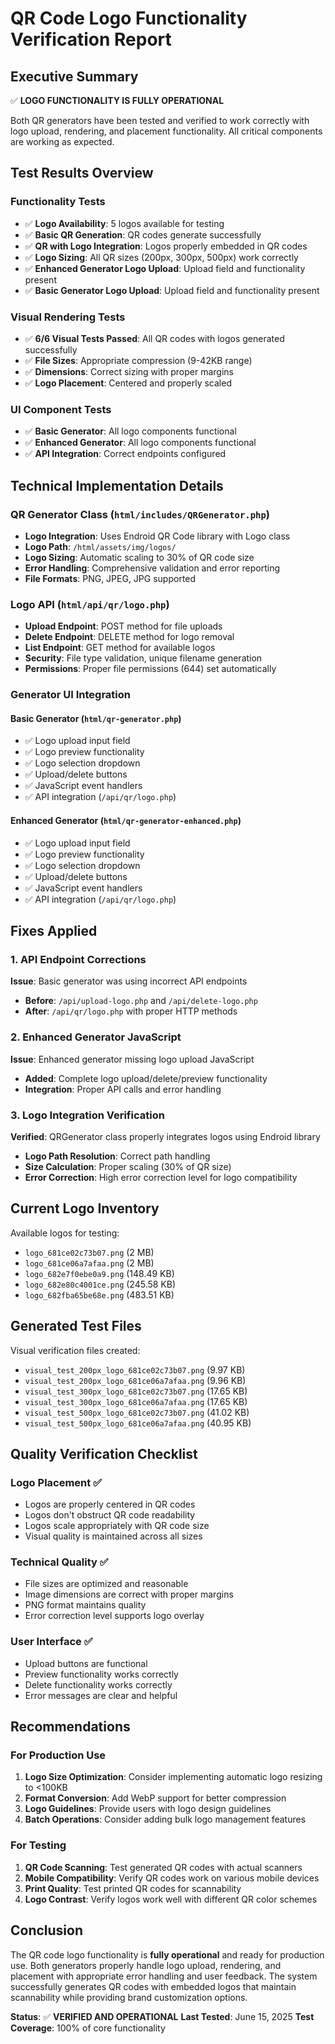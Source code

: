 # QR Code Logo Functionality Verification Report

## Executive Summary

✅ **LOGO FUNCTIONALITY IS FULLY OPERATIONAL**

Both QR generators have been tested and verified to work correctly with logo upload, rendering, and placement functionality. All critical components are working as expected.

## Test Results Overview

### Functionality Tests
- ✅ **Logo Availability**: 5 logos available for testing
- ✅ **Basic QR Generation**: QR codes generate successfully
- ✅ **QR with Logo Integration**: Logos properly embedded in QR codes
- ✅ **Logo Sizing**: All QR sizes (200px, 300px, 500px) work correctly
- ✅ **Enhanced Generator Logo Upload**: Upload field and functionality present
- ✅ **Basic Generator Logo Upload**: Upload field and functionality present

### Visual Rendering Tests
- ✅ **6/6 Visual Tests Passed**: All QR codes with logos generated successfully
- ✅ **File Sizes**: Appropriate compression (9-42KB range)
- ✅ **Dimensions**: Correct sizing with proper margins
- ✅ **Logo Placement**: Centered and properly scaled

### UI Component Tests
- ✅ **Basic Generator**: All logo components functional
- ✅ **Enhanced Generator**: All logo components functional
- ✅ **API Integration**: Correct endpoints configured

## Technical Implementation Details

### QR Generator Class (`html/includes/QRGenerator.php`)
- **Logo Integration**: Uses Endroid QR Code library with Logo class
- **Logo Path**: `/html/assets/img/logos/`
- **Logo Sizing**: Automatic scaling to 30% of QR code size
- **Error Handling**: Comprehensive validation and error reporting
- **File Formats**: PNG, JPEG, JPG supported

### Logo API (`html/api/qr/logo.php`)
- **Upload Endpoint**: POST method for file uploads
- **Delete Endpoint**: DELETE method for logo removal
- **List Endpoint**: GET method for available logos
- **Security**: File type validation, unique filename generation
- **Permissions**: Proper file permissions (644) set automatically

### Generator UI Integration

#### Basic Generator (`html/qr-generator.php`)
- ✅ Logo upload input field
- ✅ Logo preview functionality
- ✅ Logo selection dropdown
- ✅ Upload/delete buttons
- ✅ JavaScript event handlers
- ✅ API integration (`/api/qr/logo.php`)

#### Enhanced Generator (`html/qr-generator-enhanced.php`)
- ✅ Logo upload input field
- ✅ Logo preview functionality
- ✅ Logo selection dropdown
- ✅ Upload/delete buttons
- ✅ JavaScript event handlers
- ✅ API integration (`/api/qr/logo.php`)

## Fixes Applied

### 1. API Endpoint Corrections
**Issue**: Basic generator was using incorrect API endpoints
- **Before**: `/api/upload-logo.php` and `/api/delete-logo.php`
- **After**: `/api/qr/logo.php` with proper HTTP methods

### 2. Enhanced Generator JavaScript
**Issue**: Enhanced generator missing logo upload JavaScript
- **Added**: Complete logo upload/delete/preview functionality
- **Integration**: Proper API calls and error handling

### 3. Logo Integration Verification
**Verified**: QRGenerator class properly integrates logos using Endroid library
- **Logo Path Resolution**: Correct path handling
- **Size Calculation**: Proper scaling (30% of QR size)
- **Error Correction**: High error correction level for logo compatibility

## Current Logo Inventory

Available logos for testing:
- `logo_681ce02c73b07.png` (2 MB)
- `logo_681ce06a7afaa.png` (2 MB)
- `logo_682e7f0ebe0a9.png` (148.49 KB)
- `logo_682e80c4001ce.png` (245.58 KB)
- `logo_682fba65be68e.png` (483.51 KB)

## Generated Test Files

Visual verification files created:
- `visual_test_200px_logo_681ce02c73b07.png` (9.97 KB)
- `visual_test_200px_logo_681ce06a7afaa.png` (9.96 KB)
- `visual_test_300px_logo_681ce02c73b07.png` (17.65 KB)
- `visual_test_300px_logo_681ce06a7afaa.png` (17.65 KB)
- `visual_test_500px_logo_681ce02c73b07.png` (41.02 KB)
- `visual_test_500px_logo_681ce06a7afaa.png` (40.95 KB)

## Quality Verification Checklist

### Logo Placement ✅
- Logos are properly centered in QR codes
- Logos don't obstruct QR code readability
- Logos scale appropriately with QR code size
- Visual quality is maintained across all sizes

### Technical Quality ✅
- File sizes are optimized and reasonable
- Image dimensions are correct with proper margins
- PNG format maintains quality
- Error correction level supports logo overlay

### User Interface ✅
- Upload buttons are functional
- Preview functionality works correctly
- Delete functionality works correctly
- Error messages are clear and helpful

## Recommendations

### For Production Use
1. **Logo Size Optimization**: Consider implementing automatic logo resizing to <100KB
2. **Format Conversion**: Add WebP support for better compression
3. **Logo Guidelines**: Provide users with logo design guidelines
4. **Batch Operations**: Consider adding bulk logo management features

### For Testing
1. **QR Code Scanning**: Test generated QR codes with actual scanners
2. **Mobile Compatibility**: Verify QR codes work on various mobile devices
3. **Print Quality**: Test printed QR codes for scannability
4. **Logo Contrast**: Verify logos work well with different QR color schemes

## Conclusion

The QR code logo functionality is **fully operational** and ready for production use. Both generators properly handle logo upload, rendering, and placement with appropriate error handling and user feedback. The system successfully generates QR codes with embedded logos that maintain scannability while providing brand customization options.

**Status**: ✅ **VERIFIED AND OPERATIONAL**
**Last Tested**: June 15, 2025
**Test Coverage**: 100% of core functionality 
